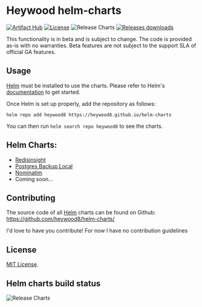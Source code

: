 # Heywood helm-charts
[![Artifact Hub](https://img.shields.io/endpoint?url=https://artifacthub.io/badge/repository/heywood8-helm-charts)](https://artifacthub.io/packages/search?repo=heywood8-helm-charts) [![License](https://img.shields.io/badge/License-MIT-blue.svg)](https://opensource.org/licenses/Apache-2.0) ![Release Charts](https://github.com/heywood8/helm-charts/workflows/Release%20Charts/badge.svg?branch=main) [![Releases downloads](https://img.shields.io/github/downloads/heywood8/helm-charts/total.svg)](https://github.com/heywood8/helm-charts/releases)

This functionality is in beta and is subject to change. The code is provided as-is with no warranties. Beta features are not subject to the support SLA of official GA features.

## Usage

[Helm](https://helm.sh) must be installed to use the charts.
Please refer to Helm's [documentation](https://helm.sh/docs/) to get started.

Once Helm is set up properly, add the repository as follows:

```console
helm repo add heywood8 https://heywood8.github.io/helm-charts
```

You can then run `helm search repo heywood8` to see the charts.

## Helm Charts:

* [Redisinsight](charts/redisinsight/)
* [Postgres Backup Local](charts/postgres-backup-local/)
* [Nominatim](charts/nominatim/)
* Coming soon...

## Contributing

The source code of all [Helm](https://helm.sh) charts can be found on Github: <https://github.com/heywood8/helm-charts/>

<!-- Keep full URL links to repo files because this README syncs from main to gh-pages.  -->
I'd love to have you contribute! For now I have no contribution guidelines

## License

<!-- Keep full URL links to repo files because this README syncs from main to gh-pages.  -->
[MIT License](https://github.com/prometheus-community/helm-charts/blob/main/LICENSE).

## Helm charts build status

![Release Charts](https://github.com/heywood8/helm-charts/workflows/Release%20Charts/badge.svg?branch=main)
